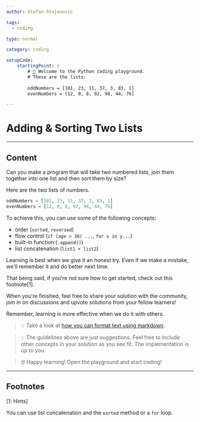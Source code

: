```yaml
---
author: Stefan-Stojanovic

tags:
  - coding

type: normal

category: coding

setupCode:
	startingPoint: |
		# 👋 Welcome to the Python coding playground.
		# These are the lists:
		
		oddNumbers = [101, 23, 11, 37, 3, 83, 1]
		evenNumbers = [12, 0, 8, 92, 98, 44, 76]

---
```


# Adding & Sorting Two Lists

---

## Content

Can you make a program that will take two numbered lists, join them together into one list and then sort them by size?

Here are the two lists of numbers.
```python
oddNumbers = [101, 23, 11, 37, 3, 83, 1]
evenNumbers = [12, 0, 8, 92, 98, 44, 76]
```

To achieve this, you can use some of the following concepts:
- order (`sorted`, `reversed`)
- flow control (`if (age > 30) ...`, `for x in y...`)
- built-in function (`.append()`)
- list concatenation (`list1 + list2`)

Learning is best when we give it an honest try. Even if we make a mistake, we'll remember it and do better next time.

That being said, if you're not sure how to get started, check out this footnote[1]. 

When you're finished, feel free to share your solution with the community, join in on discussions and upvote solutions from your fellow learners!

Remember, learning is more effective when we do it with others.

> 💡 Take a look at [how you can format text using markdown](https://www.enki.com/glossary/general/markdown-formatting).

> 💡 The guidelines above are just suggestions. Feel free to include other concepts in your solution as you see fit. The implementation is up to you.

> 🤓 Happy learning! Open the playground and start coding!

---

## Footnotes

[1: Hints]

You can use list concatenation and the `sorted` method or a `for` loop.
